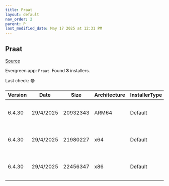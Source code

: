 ```yaml
---
title: Praat
layout: default
nav_order: 2
parent: P
last_modified_date: May 17 2025 at 12:31 PM
---
```


## Praat

[Source](https://www.fon.hum.uva.nl/praat/)

Evergreen app: `Praat`. Found **3** installers.

Last check: 🟢

| Version | Date      | Size     | Architecture | InstallerType | Type | URI                                                                                                                                                                      |
| ------- | --------- | -------- | ------------ | ------------- | ---- | ------------------------------------------------------------------------------------------------------------------------------------------------------------------------ |
| 6.4.30  | 29/4/2025 | 20932343 | ARM64        | Default       | zip  | [https://github.com/praat/praat/releases/download/v6.4.30/praat6430_win-arm64.zip](https://github.com/praat/praat/releases/download/v6.4.30/praat6430_win-arm64.zip)     |
| 6.4.30  | 29/4/2025 | 21980227 | x64          | Default       | zip  | [https://github.com/praat/praat/releases/download/v6.4.30/praat6430_win-intel64.zip](https://github.com/praat/praat/releases/download/v6.4.30/praat6430_win-intel64.zip) |
| 6.4.30  | 29/4/2025 | 22456347 | x86          | Default       | zip  | [https://github.com/praat/praat/releases/download/v6.4.30/praat6430_win-intel32.zip](https://github.com/praat/praat/releases/download/v6.4.30/praat6430_win-intel32.zip) |
